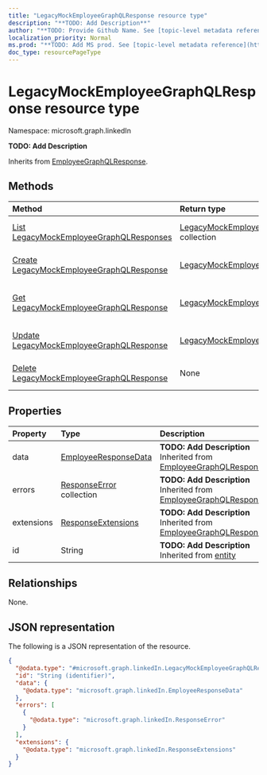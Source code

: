 ```yaml
---
title: "LegacyMockEmployeeGraphQLResponse resource type"
description: "**TODO: Add Description**"
author: "**TODO: Provide Github Name. See [topic-level metadata reference](https://msgo.azurewebsites.net/add/document/guidelines/metadata.html#topic-level-metadata)**"
localization_priority: Normal
ms.prod: "**TODO: Add MS prod. See [topic-level metadata reference](https://msgo.azurewebsites.net/add/document/guidelines/metadata.html#topic-level-metadata)**"
doc_type: resourcePageType
---
```


# LegacyMockEmployeeGraphQLResponse resource type

Namespace: microsoft.graph.linkedIn

**TODO: Add Description**


Inherits from [EmployeeGraphQLResponse](../resources/employeegraphqlresponse.md).

## Methods
|Method|Return type|Description|
|:---|:---|:---|
|[List LegacyMockEmployeeGraphQLResponses](../api/legacymockemployeegraphqlresponse-list.md)|[LegacyMockEmployeeGraphQLResponse](../resources/linkedin-legacymockemployeegraphqlresponse.md) collection|Get a list of the [LegacyMockEmployeeGraphQLResponse](../resources/legacymockemployeegraphqlresponse.md) objects and their properties.|
|[Create LegacyMockEmployeeGraphQLResponse](../api/linkedin-legacymockemployeegraphqlresponse-post-graphsandbox.md)|[LegacyMockEmployeeGraphQLResponse](../resources/linkedin-legacymockemployeegraphqlresponse.md)|Create a new [LegacyMockEmployeeGraphQLResponse](../resources/linkedin-legacymockemployeegraphqlresponse.md) object.|
|[Get LegacyMockEmployeeGraphQLResponse](../api/linkedin-legacymockemployeegraphqlresponse-get.md)|[LegacyMockEmployeeGraphQLResponse](../resources/linkedin-legacymockemployeegraphqlresponse.md)|Read the properties and relationships of a [LegacyMockEmployeeGraphQLResponse](../resources/linkedin-legacymockemployeegraphqlresponse.md) object.|
|[Update LegacyMockEmployeeGraphQLResponse](../api/linkedin-legacymockemployeegraphqlresponse-update.md)|[LegacyMockEmployeeGraphQLResponse](../resources/linkedin-legacymockemployeegraphqlresponse.md)|Update the properties of a [LegacyMockEmployeeGraphQLResponse](../resources/linkedin-legacymockemployeegraphqlresponse.md) object.|
|[Delete LegacyMockEmployeeGraphQLResponse](../api/linkedin-legacymockemployeegraphqlresponse-delete.md)|None|Deletes a [LegacyMockEmployeeGraphQLResponse](../resources/linkedin-legacymockemployeegraphqlresponse.md) object.|

## Properties
|Property|Type|Description|
|:---|:---|:---|
|data|[EmployeeResponseData](../resources/linkedin-employeeresponsedata.md)|**TODO: Add Description** Inherited from [EmployeeGraphQLResponse](../resources/linkedin-employeegraphqlresponse.md)|
|errors|[ResponseError](../resources/linkedin-responseerror.md) collection|**TODO: Add Description** Inherited from [EmployeeGraphQLResponse](../resources/linkedin-employeegraphqlresponse.md)|
|extensions|[ResponseExtensions](../resources/linkedin-responseextensions.md)|**TODO: Add Description** Inherited from [EmployeeGraphQLResponse](../resources/linkedin-employeegraphqlresponse.md)|
|id|String|**TODO: Add Description** Inherited from [entity](../resources/linkedin-entity.md)|

## Relationships
None.

## JSON representation
The following is a JSON representation of the resource.
<!-- {
  "blockType": "resource",
  "keyProperty": "id",
  "@odata.type": "microsoft.graph.linkedIn.LegacyMockEmployeeGraphQLResponse",
  "baseType": "microsoft.graph.linkedIn.EmployeeGraphQLResponse",
  "openType": false
}
-->
``` json
{
  "@odata.type": "#microsoft.graph.linkedIn.LegacyMockEmployeeGraphQLResponse",
  "id": "String (identifier)",
  "data": {
    "@odata.type": "microsoft.graph.linkedIn.EmployeeResponseData"
  },
  "errors": [
    {
      "@odata.type": "microsoft.graph.linkedIn.ResponseError"
    }
  ],
  "extensions": {
    "@odata.type": "microsoft.graph.linkedIn.ResponseExtensions"
  }
}
```

